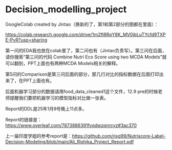 # Decision_modelling_project


GoogleColab created by Jintao（换新的了，第1和第2部分的图都在里面）：

https://colab.research.google.com/drive/1m2fI8RqY8K_MV0jbLuTYcfd9TXPE-PvR?usp=sharing

第一问的EDA我也放在colab里了，第二问也有（Jintao负责写）。第三问在后面，请你搜索“第三问的代码 Combine Nutri Eco Score using two MCDA Models”就可以翻到，PPT上面也有两种MCDA Models相关的解释。

第5问的Comparison是第三问后面的部分，那几行对比的指标数据在后面打印出来了，在PPT上面也有。


后面机器学习部分的数据请用food_data_cleaned1这个文件，12.9 pre的时候老师提醒我们要把机器学习的模型指标对比做一张表。

Report的DDL是25年1月9号晚上11点多。

Report的链接是：https://www.overleaf.com/7873886391fvqdwzqnrcyz#3ac370

上一届印度学姐的参考report是：https://github.com/risg99/Nutriscore-Label-Decision-Modeling/blob/main/Ali_Rishika_Project_Report.pdf


